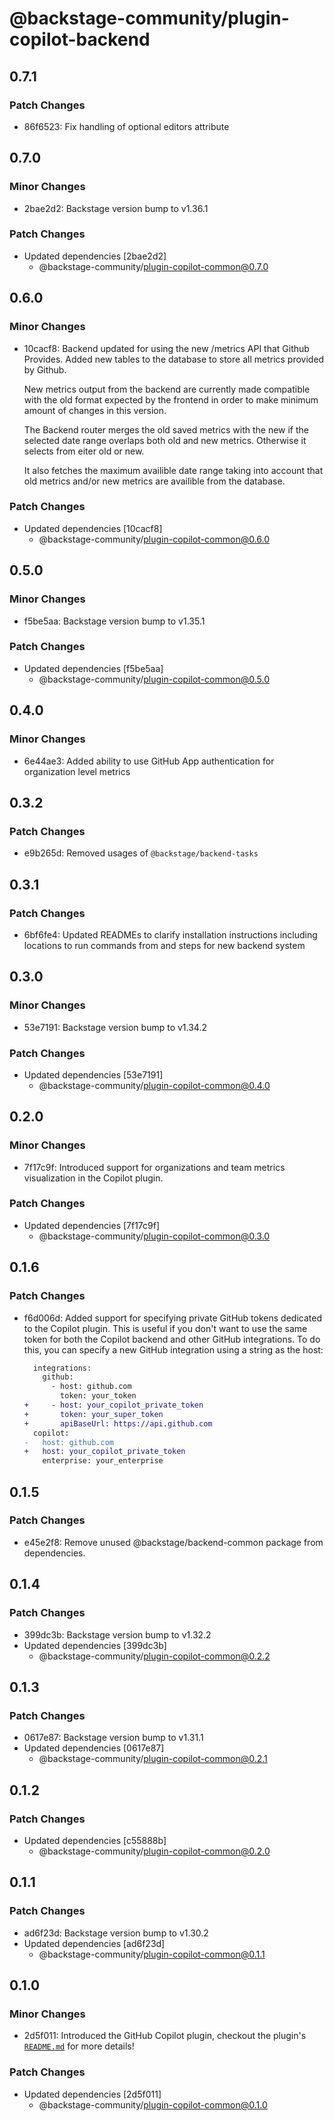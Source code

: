 # @backstage-community/plugin-copilot-backend

## 0.7.1

### Patch Changes

- 86f6523: Fix handling of optional editors attribute

## 0.7.0

### Minor Changes

- 2bae2d2: Backstage version bump to v1.36.1

### Patch Changes

- Updated dependencies [2bae2d2]
  - @backstage-community/plugin-copilot-common@0.7.0

## 0.6.0

### Minor Changes

- 10cacf8: Backend updated for using the new /metrics API that Github Provides.
  Added new tables to the database to store all metrics provided by Github.

  New metrics output from the backend are currently made compatible with the
  old format expected by the frontend in order to make minimum amount of changes
  in this version.

  The Backend router merges the old saved metrics with the new if the selected
  date range overlaps both old and new metrics. Otherwise it selects from eiter
  old or new.

  It also fetches the maximum availible date range taking into account that
  old metrics and/or new metrics are availible from the database.

### Patch Changes

- Updated dependencies [10cacf8]
  - @backstage-community/plugin-copilot-common@0.6.0

## 0.5.0

### Minor Changes

- f5be5aa: Backstage version bump to v1.35.1

### Patch Changes

- Updated dependencies [f5be5aa]
  - @backstage-community/plugin-copilot-common@0.5.0

## 0.4.0

### Minor Changes

- 6e44ae3: Added ability to use GitHub App authentication for organization level metrics

## 0.3.2

### Patch Changes

- e9b265d: Removed usages of `@backstage/backend-tasks`

## 0.3.1

### Patch Changes

- 6bf6fe4: Updated READMEs to clarify installation instructions including locations to run commands from and steps for new backend system

## 0.3.0

### Minor Changes

- 53e7191: Backstage version bump to v1.34.2

### Patch Changes

- Updated dependencies [53e7191]
  - @backstage-community/plugin-copilot-common@0.4.0

## 0.2.0

### Minor Changes

- 7f17c9f: Introduced support for organizations and team metrics visualization in the Copilot plugin.

### Patch Changes

- Updated dependencies [7f17c9f]
  - @backstage-community/plugin-copilot-common@0.3.0

## 0.1.6

### Patch Changes

- f6d006d: Added support for specifying private GitHub tokens dedicated to the Copilot plugin. This is useful if you don't want to use the same token for both the Copilot backend and other GitHub integrations. To do this, you can specify a new GitHub integration using a string as the host:

  ```diff
    integrations:
      github:
        - host: github.com
          token: your_token
  +     - host: your_copilot_private_token
  +       token: your_super_token
  +       apiBaseUrl: https://api.github.com
    copilot:
  -   host: github.com
  +   host: your_copilot_private_token
      enterprise: your_enterprise
  ```

## 0.1.5

### Patch Changes

- e45e2f8: Remove unused @backstage/backend-common package from dependencies.

## 0.1.4

### Patch Changes

- 399dc3b: Backstage version bump to v1.32.2
- Updated dependencies [399dc3b]
  - @backstage-community/plugin-copilot-common@0.2.2

## 0.1.3

### Patch Changes

- 0617e87: Backstage version bump to v1.31.1
- Updated dependencies [0617e87]
  - @backstage-community/plugin-copilot-common@0.2.1

## 0.1.2

### Patch Changes

- Updated dependencies [c55888b]
  - @backstage-community/plugin-copilot-common@0.2.0

## 0.1.1

### Patch Changes

- ad6f23d: Backstage version bump to v1.30.2
- Updated dependencies [ad6f23d]
  - @backstage-community/plugin-copilot-common@0.1.1

## 0.1.0

### Minor Changes

- 2d5f011: Introduced the GitHub Copilot plugin, checkout the plugin's [`README.md`](https://github.com/backstage/community-plugins/tree/main/workspaces/copilot/plugins/copilot) for more details!

### Patch Changes

- Updated dependencies [2d5f011]
  - @backstage-community/plugin-copilot-common@0.1.0
